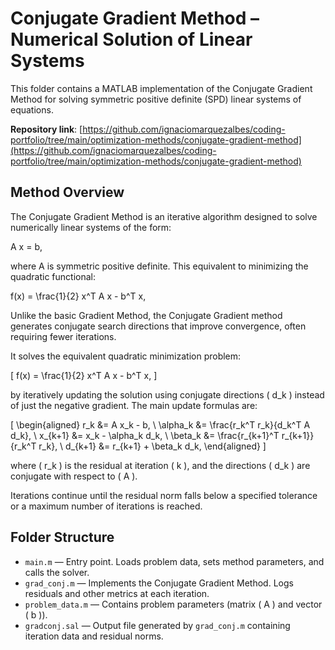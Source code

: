 # Conjugate Gradient Method – Numerical Solution of Linear Systems

This folder contains a MATLAB implementation of the Conjugate Gradient Method for solving symmetric positive definite (SPD) linear systems of equations.

**Repository link**: [https://github.com/ignaciomarquezalbes/coding-portfolio/tree/main/optimization-methods/conjugate-gradient-method](https://github.com/ignaciomarquezalbes/coding-portfolio/tree/main/optimization-methods/conjugate-gradient-method)

## Method Overview

The Conjugate Gradient Method is an iterative algorithm designed to solve numerically linear systems of the form:

A x = b,

where A is symmetric positive definite. This equivalent to minimizing the quadratic functional: 

f(x) = \frac{1}{2} x^T A x - b^T x,

Unlike the basic Gradient Method, the Conjugate Gradient method generates conjugate search directions that improve convergence, often requiring fewer iterations.

It solves the equivalent quadratic minimization problem:

\[
f(x) = \frac{1}{2} x^T A x - b^T x,
\]

by iteratively updating the solution using conjugate directions \( d_k \) instead of just the negative gradient. The main update formulas are:

\[
\begin{aligned}
r_k &= A x_k - b, \\
\alpha_k &= \frac{r_k^T r_k}{d_k^T A d_k}, \\
x_{k+1} &= x_k - \alpha_k d_k, \\
\beta_k &= \frac{r_{k+1}^T r_{k+1}}{r_k^T r_k}, \\
d_{k+1} &= r_{k+1} + \beta_k d_k,
\end{aligned}
\]

where \( r_k \) is the residual at iteration \( k \), and the directions \( d_k \) are conjugate with respect to \( A \).

Iterations continue until the residual norm falls below a specified tolerance or a maximum number of iterations is reached.

## Folder Structure

- `main.m` — Entry point. Loads problem data, sets method parameters, and calls the solver.
- `grad_conj.m` — Implements the Conjugate Gradient Method. Logs residuals and other metrics at each iteration.
- `problem_data.m` — Contains problem parameters (matrix \( A \) and vector \( b \)).
- `gradconj.sal` — Output file generated by `grad_conj.m` containing iteration data and residual norms.

